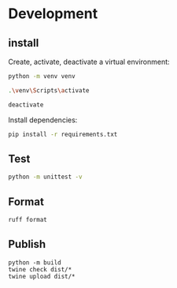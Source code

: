 # Development

## install

Create, activate, deactivate a virtual environment:

```bash
python -m venv venv

.\venv\Scripts\activate

deactivate
```

Install dependencies:

```bash
pip install -r requirements.txt
```

## Test

```bash
python -m unittest -v
```

## Format

```bash
ruff format
```

## Publish

```
python -m build
twine check dist/*
twine upload dist/*
```
